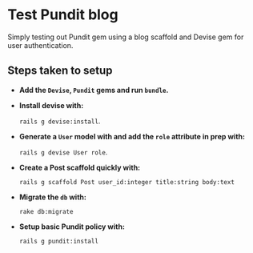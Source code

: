 # Test Pundit blog
Simply testing out Pundit gem using a blog scaffold and Devise gem for user authentication.

## Steps taken to setup
* **Add the `Devise`, `Pundit` gems and run `bundle`.**

* **Install devise with:**

  `rails g devise:install`.

* **Generate a `User` model with and add the `role` attribute in prep with:**

  `rails g devise User role`.

* **Create a Post scaffold quickly with:**

  `rails g scaffold Post user_id:integer title:string body:text`

* **Migrate the `db` with:**

  `rake db:migrate`

* **Setup basic Pundit policy with:**

  `rails g pundit:install`
